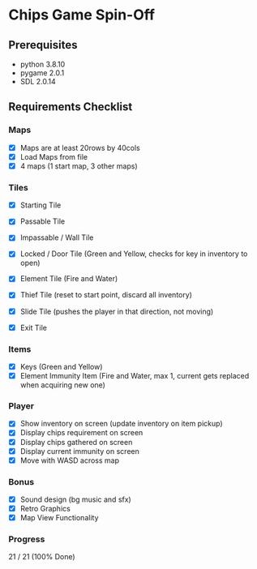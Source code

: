 # Chips Game Spin-Off

## Prerequisites

- python 3.8.10
- pygame 2.0.1
- SDL 2.0.14

## Requirements Checklist

### Maps
- [x] Maps are at least 20rows by 40cols
- [x] Load Maps from file
- [x] 4 maps (1 start map, 3 other maps)

### Tiles
- [x] Starting Tile 
- [x] Passable Tile 
- [x] Impassable / Wall Tile
- [x] Locked / Door Tile (Green and Yellow, checks for key in inventory to open)
- [x] Element Tile (Fire and Water)
- [x] Thief Tile (reset to start point, discard all inventory)
- [x] Slide Tile (pushes the player in that direction, not moving)
- [x] Exit Tile


### Items
- [x] Keys (Green and Yellow)
- [x] Element Immunity Item (Fire and Water, max 1, current gets replaced when acquiring new one)

### Player
- [x] Show inventory on screen (update inventory on item pickup)
- [x] Display chips requirement on screen
- [x] Display chips gathered on screen
- [x] Display current immunity on screen
- [x] Move with WASD across map

### Bonus
- [x] Sound design (bg music and sfx)
- [x] Retro Graphics
- [x] Map View Functionality

### Progress
21 / 21 (100% Done)

